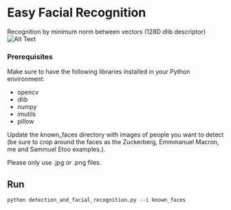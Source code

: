 # Easy Facial Recognition

Recognition by minimum norm between vectors (128D dlib descriptor)
![Alt Text](readme.gif)


### Prerequisites

Make sure to have the following libraries installed in your Python environment:

- opencv
- dlib
- numpy
- imutils
- pillow

Update the known_faces directory with images of people you want to detect (be sure to crop around the faces as the Zuckerberg, Emmmanuel Macron, me and Sammuel Etoo examples.).

Please only use .jpg or .png files.

## Run

```
python detection_and_facial_recognition.py --i known_faces
```

